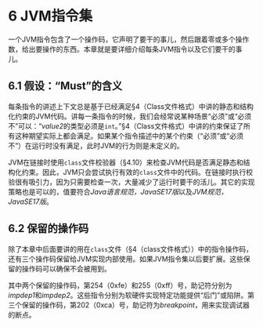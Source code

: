 # 6 JVM指令集

一个JVM指令包含了一个操作码，它声明了要干的事儿，然后跟着零或多个操作数，给出要操作的东西。本章就是要详细介绍每条JVM指令以及它们要干的事儿。

## 6.1 假设：“Must”的含义

每条指令的讲述上下文总是基于已经满足§4（Class文件格式）中讲的静态和结构化约束的JVM代码。讲每一条指令的时候，我们会经常说某种场景“必须”或“必须不”可以：“*value2*的类型必须是`int`。”§4（Class文件格式）中讲的约束保证了所有这种期望实际上都会满足。如果某个指令描述中的某个约束（“必须”或“必须不”）在运行时没有满足，此时JVM的行为则是未定义的。

JVM在链接时使用`class`文件校验器（§4.10）来检查JVM代码是否满足静态和结构化约束。因此，JVM只会尝试执行有效的`class`文件中的代码。在链接时执行校验很有吸引力，因为只需要检查一次，大量减少了运行时要干的活儿。其它的实现策略也是可以的，值要符合*Java语言规范，JavaSE17版*以及*JVM规范，JavaSE17版*。

## 6.2 保留的操作码

除了本章中后面要讲的用在`class`文件（§4（class文件格式））中的指令操作码，还有三个操作码保留给JVM实现内部使用。如果JVM指令集以后要扩展。这些保留的操作码可以确保不会被用到。

其中两个保留的操作码，第254（0xfe）和255（0xff）号，助记符分别为*impdep1*和*impdep2*。这些指令分别为软硬件实现特定功能提供“后门”或陷阱。第三个保留的操作码，第202（0xca）号，助记符为*breakpoint*，用来实现调试器的断点。

